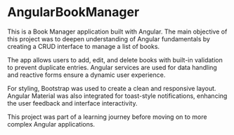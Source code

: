 # AngularBookManager

This is a Book Manager application built with Angular. The main objective of this project was to deepen understanding of Angular fundamentals by creating a CRUD interface to manage a list of books.

The app allows users to add, edit, and delete books with built-in validation to prevent duplicate entries. Angular services are used for data handling and reactive forms ensure a dynamic user experience.

For styling, Bootstrap was used to create a clean and responsive layout. Angular Material was also integrated for toast-style notifications, enhancing the user feedback and interface interactivity.

This project was part of a learning journey before moving on to more complex Angular applications.
